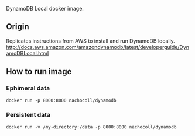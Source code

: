DynamoDB Local docker image.

## Origin

Replicates instructions from AWS to install and run DynamoDB locally. 
http://docs.aws.amazon.com/amazondynamodb/latest/developerguide/DynamoDBLocal.html

## How to run image

### Ephimeral data

```shell
docker run -p 8000:8000 nachocoll/dynamodb
```

### Persistent data

```shell
docker run -v /my-directory:/data -p 8000:8000 nachocoll/dynamodb
```



